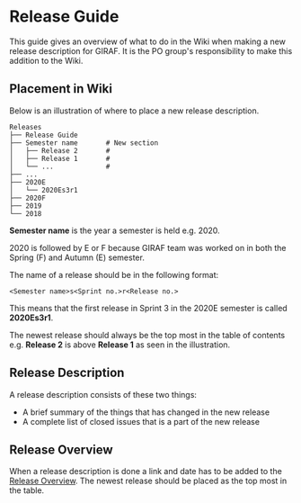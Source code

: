 # Release Guide

This guide gives an overview of what to do in the Wiki when making a new release
description for GIRAF. 
It is the PO group's responsibility to make this addition to the Wiki. 

## Placement in Wiki

Below is an illustration of where to place a new release description.

```
Releases
├── Release Guide
├── Semester name       # New section
│   ├── Release 2       #
│   ├── Release 1       #    
│   └── ...             #
├── ...
├── 2020E
│   └── 2020Es3r1
├── 2020F
├── 2019
└── 2018       
```

**Semester name** is the year a semester is held e.g. 2020.
 
2020 is followed by E or F because GIRAF team was worked on in both the Spring (F)
and Autumn (E) semester.

The name of a release should be in the following format:

```
<Semester name>s<Sprint no.>r<Release no.>
```

This means that the first release in Sprint 3 in the 2020E semester is called
**2020Es3r1**.

The newest release should always be the top most in the table of contents
e.g. **Release 2** is above **Release 1** as seen in the illustration.

## Release Description

A release description consists of these two things:

- A brief summary of the things that has changed in the new release
- A complete list of closed issues that is a part of the new release 

## Release Overview

When a release description is done a link and date has to be added to the
[Release Overview](./index.md). The newest release should be placed as the top
most in the table.